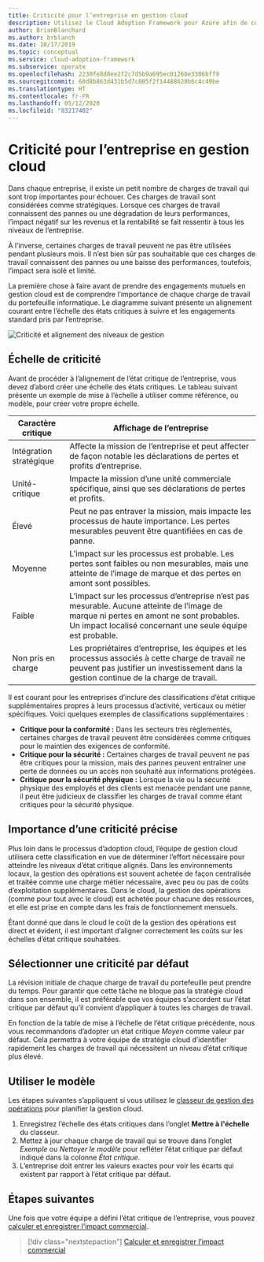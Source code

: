```yaml
---
title: Criticité pour l’entreprise en gestion cloud
description: Utilisez le Cloud Adoption Framework pour Azure afin de comprendre la criticité de la charge de travail et d’éviter tout impact négatif sur le chiffre d’affaires et la rentabilité.
author: BrianBlanchard
ms.author: brblanch
ms.date: 10/17/2019
ms.topic: conceptual
ms.service: cloud-adoption-framework
ms.subservice: operate
ms.openlocfilehash: 2230fe8d8ee2f2c7d5b9a695ec01268e3306bff9
ms.sourcegitcommit: 60d8b863d431b5d7c005f2f14488620b6c4c49be
ms.translationtype: HT
ms.contentlocale: fr-FR
ms.lasthandoff: 05/12/2020
ms.locfileid: "83217402"
---
```

# <a name="business-criticality-in-cloud-management"></a>Criticité pour l’entreprise en gestion cloud

Dans chaque entreprise, il existe un petit nombre de charges de travail qui sont trop importantes pour échouer. Ces charges de travail sont considérées comme stratégiques. Lorsque ces charges de travail connaissent des pannes ou une dégradation de leurs performances, l’impact négatif sur les revenus et la rentabilité se fait ressentir à tous les niveaux de l’entreprise.

À l’inverse, certaines charges de travail peuvent ne pas être utilisées pendant plusieurs mois. Il n’est bien sûr pas souhaitable que ces charges de travail connaissent des pannes ou une baisse des performances, toutefois, l’impact sera isolé et limité.

La première chose à faire avant de prendre des engagements mutuels en gestion cloud est de comprendre l’importance de chaque charge de travail du portefeuille informatique.
Le diagramme suivant présente un alignement courant entre l’échelle des états critiques à suivre et les engagements standard pris par l’entreprise.

![Criticité et alignement des niveaux de gestion](../../_images/manage/cloud-criticality-alignment.png)

## <a name="criticality-scale"></a>Échelle de criticité

Avant de procéder à l’alignement de l’état critique de l’entreprise, vous devez d’abord créer une échelle des états critiques. Le tableau suivant présente un exemple de mise à l’échelle à utiliser comme référence, ou modèle, pour créer votre propre échelle.

| Caractère critique | Affichage de l’entreprise |
| --------- | --------- |
| Intégration stratégique |  Affecte la mission de l’entreprise et peut affecter de façon notable les déclarations de pertes et profits d’entreprise. |
| Unité-critique | Impacte la mission d’une unité commerciale spécifique, ainsi que ses déclarations de pertes et profits. |
| Élevé | Peut ne pas entraver la mission, mais impacte les processus de haute importance. Les pertes mesurables peuvent être quantifiées en cas de panne. |
| Moyenne | L’impact sur les processus est probable. Les pertes sont faibles ou non mesurables, mais une atteinte de l’image de marque et des pertes en amont sont possibles. |
| Faible | L’impact sur les processus d’entreprise n’est pas mesurable. Aucune atteinte de l’image de marque ni pertes en amont ne sont probables. Un impact localisé concernant une seule équipe est probable. |
| Non pris en charge | Les propriétaires d’entreprise, les équipes et les processus associés à cette charge de travail ne peuvent pas justifier un investissement dans la gestion continue de la charge de travail. |

Il est courant pour les entreprises d’inclure des classifications d’état critique supplémentaires propres à leurs processus d’activité, verticaux ou métier spécifiques. Voici quelques exemples de classifications supplémentaires :

- **Critique pour la conformité :** Dans les secteurs très réglementés, certaines charges de travail peuvent être considérées comme critiques pour le maintien des exigences de conformité.
- **Critique pour la sécurité :** Certaines charges de travail peuvent ne pas être critiques pour la mission, mais des pannes peuvent entraîner une perte de données ou un accès non souhaité aux informations protégées.
- **Critique pour la sécurité physique :** Lorsque la vie ou la sécurité physique des employés et des clients est menacée pendant une panne, il peut être judicieux de classifier les charges de travail comme étant critiques pour la sécurité physique.

## <a name="importance-of-accurate-criticality"></a>Importance d’une criticité précise

Plus loin dans le processus d’adoption cloud, l’équipe de gestion cloud utilisera cette classification en vue de déterminer l’effort nécessaire pour atteindre les niveaux d’état critique alignés. Dans les environnements locaux, la gestion des opérations est souvent achetée de façon centralisée et traitée comme une charge métier nécessaire, avec peu ou pas de coûts d’exploitation supplémentaires. Dans le cloud, la gestion des opérations (comme pour tout avec le cloud) est achetée pour chacune des ressources, et elle est prise en compte dans les frais de fonctionnement mensuels.

Étant donné que dans le cloud le coût de la gestion des opérations est direct et évident, il est important d’aligner correctement les coûts sur les échelles d’état critique souhaitées.

## <a name="select-a-default-criticality"></a>Sélectionner une criticité par défaut

La révision initiale de chaque charge de travail du portefeuille peut prendre du temps. Pour garantir que cette tâche ne bloque pas la stratégie cloud dans son ensemble, il est préférable que vos équipes s’accordent sur l’état critique par défaut qu’il convient d’appliquer à toutes les charges de travail.

En fonction de la table de mise à l’échelle de l’état critique précédente, nous vous recommandons d’adopter un état critique _Moyen_ comme valeur par défaut. Cela permettra à votre équipe de stratégie cloud d’identifier rapidement les charges de travail qui nécessitent un niveau d’état critique plus élevé.

## <a name="use-the-template"></a>Utiliser le modèle

Les étapes suivantes s’appliquent si vous utilisez le [classeur de gestion des opérations](https://raw.githubusercontent.com/microsoft/CloudAdoptionFramework/master/manage/opsmanagementworkbook.xlsx) pour planifier la gestion cloud.

1. Enregistrez l’échelle des états critiques dans l’onglet **Mettre à l'échelle** du classeur.
2. Mettez à jour chaque charge de travail qui se trouve dans l’onglet _Exemple_ ou _Nettoyer le modèle_ pour refléter l’état critique par défaut indiqué dans la colonne _État critique_.
3. L’entreprise doit entrer les valeurs exactes pour voir les écarts qui existent par rapport à l’état critique par défaut.

## <a name="next-steps"></a>Étapes suivantes

Une fois que votre équipe a défini l’état critique de l’entreprise, vous pouvez [calculer et enregistrer l’impact commercial](./impact.md).

> [!div class="nextstepaction"]
> [Calculer et enregistrer l’impact commercial](./impact.md)
